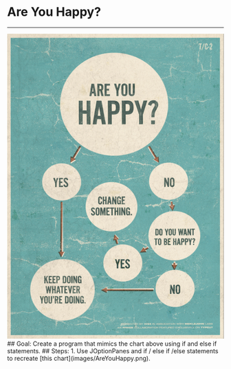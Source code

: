 
# Are You Happy?
  <hr/>
  <img alt="Are You Happy? image" src="./images/AreYouHappy.png"/>
## Goal:
   Create a program that mimics the chart above using if and else if statements.
## Steps:
1. Use JOptionPanes and if / else if /else statements to recreate [this chart](images/AreYouHappy.png).
  
 

